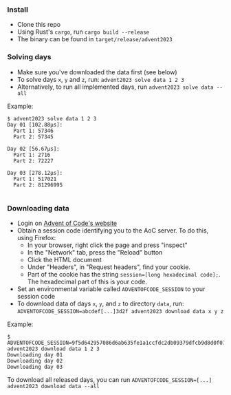 ### Install
* Clone this repo
* Using Rust's `cargo`, run `cargo build --release`
* The binary can be found in `target/release/advent2023`

### Solving days
* Make sure you've downloaded the data first (see below)
* To solve days `x`, `y` and `z`, run: `advent2023 solve data 1 2 3`
* Alternatively, to run all implemented days, run `advent2023 solve data --all`

Example:
```shell
$ advent2023 solve data 1 2 3
Day 01 [102.88µs]:
  Part 1: 57346
  Part 2: 57345

Day 02 [56.67µs]:
  Part 1: 2716
  Part 2: 72227

Day 03 [278.12µs]:
  Part 1: 517021
  Part 2: 81296995
  
```

### Downloading data
* Login on [Advent of Code's website](https://adventofcode.com/2023)
* Obtain a session code identifying you to the AoC server. To do this, using Firefox:
	- In your browser, right click the page and press "inspect"
	- In the "Network" tab, press the "Reload" button
	- Click the HTML document
	- Under "Headers", in "Request headers", find your cookie.
	- Part of the cookie has the string `session=[long hexadecimal code];`. The hexadecimal part of this is your code.
* Set an environmental variable called `ADVENTOFCODE_SESSION` to your session code
* To download data of days `x`, `y`, and `z` to directory `data`, run: `ADVENTOFCODE_SESSION=abcdef[...]3d2f advent2023 download data x y z`

Example:
```shell
$ ADVENTOFCODE_SESSION=9f5d642957086d6ab635fe1a1ccfdc2db09379dfcb9d8d0f07553fcc0528d9aae1355b1a84d384119823136e7aa411fc1412e950048a97efeca7d948d291c65d advent2023 download data 1 2 3
Downloading day 01
Downloading day 02
Downloading day 03
```

To download all released days, you can run `ADVENTOFCODE_SESSION=[...] advent2023 download data --all`
